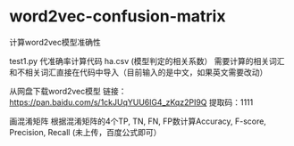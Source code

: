 # word2vec-confusion-matrix

计算word2vec模型准确性

test1.py 代准确率计算代码
ha.csv (模型判定的相关系数）
需要计算的相关词汇和不相关词汇直接在代码中导入（目前输入的是中文，如果英文需要改动）

从网盘下载word2vec模型
链接：https://pan.baidu.com/s/1ckJUqYUU6lG4_zKqz2PI9Q 
提取码：1111 

画混淆矩阵
根据混淆矩阵的4个TP, TN, FN, FP数计算Accuracy, F-score, Precision, Recall (未上传，百度公式即可）
